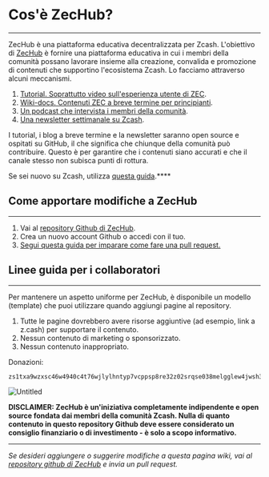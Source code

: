 # Cos'è ZecHub?
---

ZecHub è una piattaforma educativa decentralizzata per Zcash. L'obiettivo di [ZecHub](http://zechub.xyz) è fornire una piattaforma educativa in cui i membri della comunità possano lavorare insieme alla creazione, convalida e promozione di contenuti che supportino l'ecosistema Zcash. Lo facciamo attraverso alcuni meccanismi.

1. [Tutorial. Soprattutto video sull'esperienza utente di ZEC](https://www.youtube.com/channel/UC3-KM00kjCUheRzO5cq3PAA).
2. [Wiki-docs. Contenuti ZEC a breve termine per principianti](https://wiki.zechub.xyz/).
3. [Un podcast che intervista i membri della comunità](https://www.youtube.com/playlist?list=PL9eB_cR4oMej3vs1wMwhQL_Vz8WZBftF0).
4. [Una newsletter settimanale su Zcash](https://zechub.substack.com/).

I tutorial, i blog a breve termine e la newsletter saranno open source e ospitati su GitHub, il che significa che chiunque della comunità può contribuire. Questo è per garantire che i contenuti siano accurati e che il canale stesso non subisca punti di rottura.

Se sei nuovo su Zcash, utilizza [questa guida](https://www.notion.so/Zcash-New-User-Guide-78c340cd6b18485f945e2bce4b6a8748).****

## Come apportare modifiche a ZecHub

---

1. Vai al [repository Github di ZecHub](https://github.com/ZecHub/zechub).
2. Crea un nuovo account Github o accedi con il tuo.
3. [Segui questa guida per imparare come fare una pull request.](https://www.youtube.com/watch?v=YTbRzhQju4c&t=1s)

## Linee guida per i collaboratori

---

Per mantenere un aspetto uniforme per ZecHub, è disponibile un modello (template) che puoi utilizzare quando aggiungi pagine al repository.

1. Tutte le pagine dovrebbero avere risorse aggiuntive (ad esempio, link a z.cash) per supportare il contenuto.
2. Nessun contenuto di marketing o sponsorizzato.
3. Nessun contenuto inappropriato.

Donazioni:

```jsx
zs1txa9wzxsc46w4940c4t76wjlylhntyp7vcppsp8re32z02srqse038melgglew4jwsh3qes4m4n
```

![Untitled](https://zcashblockexplorer.com/ua/u17sawf3pdh7z6tsy83vhjd2z7sztpy9y87wyyqz4vqshn3yhch28q3ud3lr0etadl3flz4c9zdrtn9lwlf23vzmjnll97efxzg9h0rjzn9qvhvqr8p3394ysnfhg560xxxc66yxzh8r548myxn3l2qrc9pfrt8nrzhxvlpuuykv7czjsm)

**DISCLAIMER: ZecHub è un'iniziativa completamente indipendente e open source fondata dai membri della comunità Zcash. Nulla di quanto contenuto in questo repository Github deve essere considerato un consiglio finanziario o di investimento - è solo a scopo informativo.**

---

*Se desideri aggiungere o suggerire modifiche a questa pagina wiki, vai al [repository github di ZecHub](https://github.com/ZecHub/zechub) e invia un pull request.*